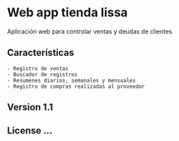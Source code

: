 <!-- 
    DOCUMENTACIÓN
    # Web app Tienda Lissa


    1.0 ## Definicion del problema
        Contextualizar o interpretar el problema de manera que permita desarrollar su solución.

        1.1 ### Description:
            Aplicación web para administrar las ventas en general de una tienda, tendrá algunas características para tener mayor control como por ejemplo, registro de deudas de clientes, las compras que la tienda hace a su proveedor, todo mediante registros. A continuación, se muestra un listado de las características que tendrá dicha app.

        1.2 ### Features:
            - Tener un home para mostrar todas las herramientas
            - Registrar ventas
                 - Nombre
                 - Descripcion
                 - Cantidad 
                 - Precio por prenda
                 - No pagado: checkbox
            - Al visualizar las ventas
                 - Fecha al inicio
                 - Nombre
                 - Descripcion
                 - Cantidad
                 - Precio por prenda
                 - Total
                 - No pagado: si se activo antes el checkbox
            - Registrar compras

        1.3 ### Avanced features:
             - Tener un buscador que me recopile las ventas por nombre o fecha
             - Resumen diario, semanal y mensual
             - Gráficos para cada uno de los resumenes


    2.0 ## Análisis del problema
        Consiste en analizar las herramientas, métodos, costes, estructura, etc. y utilizar lo más adecuado para la elaboración de la solución.

            2.1 ### Herramientas:
                2.1.1 - Backend
                         - Docker
                         - PostgressSQL DataBase
                         - Python with Django + RestFramework
                2.1.2 -Frontend
                         - Js, Html, Css
                         - Boostrap (Aprender)
                2.1.3 - Opcionales
                         - Boostrap
                         - RestFramework

            2.2 ### Patrones:
                      - MVT que ofrece el framework Django de python


    3.0 ## Diseño del algoritmo
        Dibujar el camino que resuelva el problema de la forma más optima posible
        - Tiene que ser definido, preciso y finito

        ### Algoritmo:
            - Sección 1:
                 - Crear formulario de registro ventas
                 - validar los datos y guardarlos en una DB
                 - Crear parte del home para imprimir los registros de ventas
            --------------------------------------------------------------------
            - Sección 2:
                 - Crear template que muestre las ventas registradas que no están pagadas, permitir seleccionarlas y pagarlas mediante checkboxes
                     - Al seleccionar al menos un registro no pago, que aparezca un botón que valide la acción
                 - Buscador de ventas por nombre, día(nn/nn/nnnn), o mes(Septiembre)
            - Sección 3:
                 - Crear resúmenes con sus gráficos
            - Sección 4
                 - Crear formulario de registro de compras
                 - Guardarlos e imprimirlos en home, debajo de las ventas


    4.0 ## Etapa de desarrollo
            
            4.1 ### Etapa 1:
                4.1.1- Backend:
                        a) - Armar el modelo en django
                             - Fecha al inicio (Dinamic)
                             - Nombre
                             - Descripción
                             - Cantidad
                             - Precio por prenda
                             - Total (Dinamic)
                             - No pagado: si se activo antes el checkbox
                        b) - Validar los datos y guardarlos en la DB
                4.1.2- Frontend:
                         a) - Button de añadir más bloques de registro
                         b) - Button para eliminar bloques de registro si es que hay más de uno
                         c) - Enumerar los bloques de registro
                         d) - Button de guardar registros
                         e) - Checkbox de producto no pagado (fiado)
                         f) - Validar los datos y enviarlos al servidor

            4.2 ### Etapa 2:
                4.2.1- Backend:
                         a) - Leer los registros de ventas de la DB
                         b) - Filtrar los resultados que estén pagados
                              y mostrarlos en el template index (sólo los primeros 10)
                         c) - Filtrar los resultados que no estén pagados
                              y mostrarlos en el template saldos (sólo los primeros 10)
                4.2.2- Frontend:
                         a) - Crear el index e imprimir los registros leidos
                         c) - Crear template de saldos (fiados) e imprimir
                              los registros de productos no pagos leidos
                         b) - Button ver más registros, para que aparezcan 10 más
                              así evitamos sobrecargar la app (en index y saldos)
                         c) - Crear buscador de registros de ventas por:
                                - Nombre
                                - Fecha dd/mm/yyyy
                                - Mes: Ene, Feb, Mar, Abr, May,
                                       Jun, Jul, Ago, Sep, Oct,
                                       Nov, Dic.

            4.3 ### Etapa 3:
                4.3.1- Backend:
                         a) - Resumenes con los datos obtenidos (revisar)
                                - Diario, semanal, mensual
                4.3.2- Frontend:
                         a) En el index insertar:
                                - Mostrar los resúmenes y generar los gráficos
                                    - Diario: Gráfico de torta
                                    - Semanal: Gráfico de barras
                                    - Mensual: Gráfico de barras
                         c) - Añadir al resumen
                                - Ingresado:
                                    - Dentro del gráfico de torta en el caso de diario
                                    - En el gráfico de barras, ingrsar los datos arriba en h2
                                - Porcentaje obtenido $+0,4 (27%)
                                - Total ventas: 22 | Saldos: 14

-->

# Web app tienda lissa

Aplicación web para controlar ventas y deudas de clientes

## Características
    - Registro de ventas
    - Buscador de registros
    - Resumenes diarios, semanales y mensuales
    - Registro de compras realizadas al proveedor

## Version 1.1
## License ...